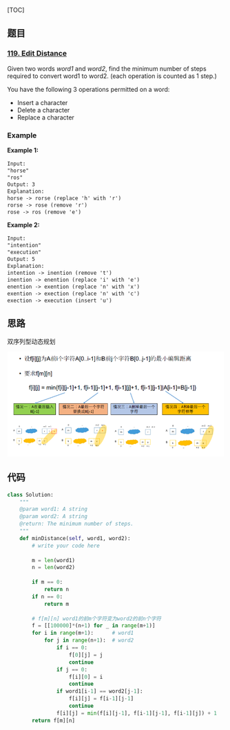 [TOC]

## 题目

### [119. Edit Distance](https://www.lintcode.com/problem/edit-distance/description)

Given two words *word1* and *word2*, find the minimum number of steps required to convert word1 to word2. (each operation is counted as 1 step.)

You have the following 3 operations permitted on a word:

- Insert a character
- Delete a character
- Replace a character

### Example

**Example 1:**

```
Input: 
"horse"
"ros"
Output: 3
Explanation: 
horse -> rorse (replace 'h' with 'r')
rorse -> rose (remove 'r')
rose -> ros (remove 'e')
```

**Example 2:**

```
Input: 
"intention"
"execution"
Output: 5
Explanation: 
intention -> inention (remove 't')
inention -> enention (replace 'i' with 'e')
enention -> exention (replace 'n' with 'x')
exention -> exection (replace 'n' with 'c')
exection -> execution (insert 'u')
```

## 思路

双序列型动态规划

![](../../assets/119.edit-distance.png)

## 代码

```python
class Solution:
    """
    @param word1: A string
    @param word2: A string
    @return: The minimum number of steps.
    """
    def minDistance(self, word1, word2):
        # write your code here
        
        m = len(word1)
        n = len(word2)
        
        if m == 0:
            return n
        if n == 0:
            return m
        
        # f[m][n] word1的前m个字符变为word2的前n个字符    
        f = [[100000]*(n+1) for _ in range(m+1)]
        for i in range(m+1):      # word1
            for j in range(n+1):  # word2
                if i == 0:
                    f[0][j] = j
                    continue
                if j == 0:
                    f[i][0] = i
                    continue
                if word1[i-1] == word2[j-1]:
                    f[i][j] = f[i-1][j-1]
                    continue
                f[i][j] = min(f[i][j-1], f[i-1][j-1], f[i-1][j]) + 1
        return f[m][n]
```

